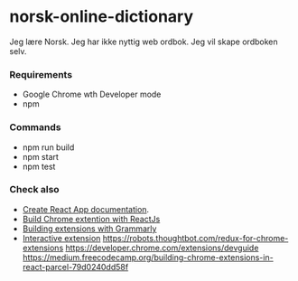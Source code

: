 # norsk-online-dictionary
Jeg lære Norsk. Jeg har ikke nyttig web ordbok. Jeg vil skape ordboken selv.


### Requirements
* Google Chrome wth Developer mode
* npm



### Commands
* npm run build
* npm start
* npm test


### Check also
* [Create React App documentation](https://facebook.github.io/create-react-app/docs/getting-started).
* [Build Chrome extention with ReactJs](https://medium.com/@gilfink/building-a-chrome-extension-using-react-c5bfe45aaf36)
* [Building extensions with Grammarly](https://tech.grammarly.com/blog/building-browser-extensions-at-scale)
* [Interactive extension](https://blog.usejournal.com/making-an-interactive-chrome-extension-with-react-524483d7aa5d)
https://robots.thoughtbot.com/redux-for-chrome-extensions
https://developer.chrome.com/extensions/devguide
https://medium.freecodecamp.org/building-chrome-extensions-in-react-parcel-79d0240dd58f